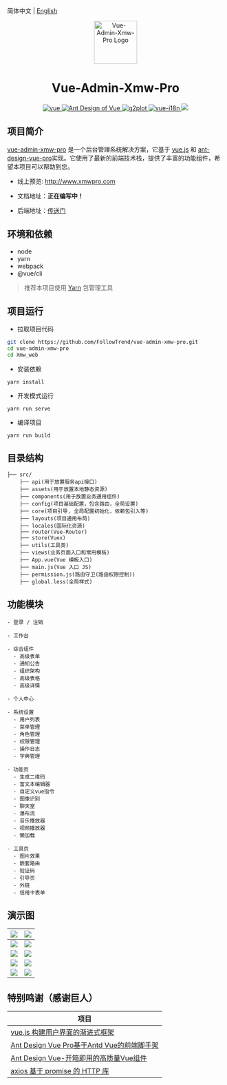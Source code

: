简体中文 | [English](./README.md)

<p align="center"><img width="100" src="https://xmwpro.oss-cn-beijing.aliyuncs.com/vue-admin-xmw-pro/logo.svg" alt="Vue-Admin-Xmw-Pro Logo"></p>

<h1 align="center">Vue-Admin-Xmw-Pro</h1>

<p align="center">
  <a href="https://github.com/vuejs/vue" target="_blank">
    <img src="https://xmwpro.oss-cn-beijing.aliyuncs.com/vue-admin-xmw-pro/vue.svg" alt="vue">
  </a>
  <a href="https://www.antdv.com/docs/vue/introduce-cn/" target="_blank">
    <img src="https://xmwpro.oss-cn-beijing.aliyuncs.com/vue-admin-xmw-pro/antd.svg" alt="Ant Design of Vue">
  </a>
  <a href="https://g2plot.antv.vision/zh/" target="_blank">
    <img src="https://xmwpro.oss-cn-beijing.aliyuncs.com/vue-admin-xmw-pro/g2plot.svg" alt="g2plot">
  </a>
  <a href="https://github.com/kazupon/vue-i18n" target="_blank">
    <img src="https://xmwpro.oss-cn-beijing.aliyuncs.com/vue-admin-xmw-pro/i18n.svg" alt="vue-i18n">
  </a>
  <a>
    <img src="https://xmwpro.oss-cn-beijing.aliyuncs.com/vue-admin-xmw-pro/build.svg">
  </a>
</p>

## 项目简介

[vue-admin-xmw-pro](https://github.com/FollowTrend/vue-admin-xmw-pro/tree/master/Xmw_web) 是一个后台管理系统解决方案，它基于 [vue.js](https://github.com/vuejs/vue) 和 [ant-design-vue-pro](https://github.com/vueComponent/ant-design-vue-pro/)实现。它使用了最新的前端技术栈，提供了丰富的功能组件，希望本项目可以帮助到您。

- 线上预览: http://www.xmwpro.com

- 文档地址：**正在编写中！**

- 后端地址：[传送门](../Xmw_server)

## 环境和依赖

- node
- yarn
- webpack
- @vue/cli

> 推荐本项目使用 [Yarn](https://yarnpkg.com/) 包管理工具

## 项目运行

- 拉取项目代码
```bash
git clone https://github.com/FollowTrend/vue-admin-xmw-pro.git
cd vue-admin-xmw-pro
cd Xmw_web
```

- 安装依赖
```
yarn install
```

- 开发模式运行
```
yarn run serve
```

- 编译项目
```
yarn run build
```

## 目录结构

```
├── src/
    ├── api(用于放置服务api接口)
    ├── assets(用于放置本地静态资源)
    ├── components(用于放置业务通用组件)
    ├── config(项目基础配置，包含路由，全局设置)
    ├── core(项目引导, 全局配置初始化，依赖包引入等)
    ├── layouts(项目通用布局)
    ├── locales(国际化资源)
    ├── router(Vue-Router)
    ├── store(Vuex)
    ├── utils(工具类)
    ├── views(业务页面入口和常用模板)
    ├── App.vue(Vue 模板入口)
    ├── main.js(Vue 入口 JS)
    ├── permission.js(路由守卫(路由权限控制))
    ├── global.less(全局样式)
```

## 功能模块

```
- 登录 / 注销

- 工作台

- 综合组件
  - 高级表单
  - 通知公告
  - 组织架构
  - 高级表格
  - 高级详情

- 个人中心

- 系统设置
  - 用户列表
  - 菜单管理
  - 角色管理
  - 权限管理
  - 操作日志
  - 字典管理

- 功能页
  - 生成二维码
  - 富文本编辑器
  - 自定义vue指令
  - 图像识别
  - 聊天室
  - 瀑布流
  - 音乐播放器
  - 视频播放器
  - 懒加载

- 工具页
  - 图片效果
  - 嵌套路由
  - 验证码
  - 引导页
  - 外链
  - 信用卡表单
```

## 演示图

| ![](https://xmwpro.oss-cn-beijing.aliyuncs.com/vue-admin-xmw-pro/xmw-demo-1.jpg) | ![](https://xmwpro.oss-cn-beijing.aliyuncs.com/vue-admin-xmw-pro/xmw-demo-2.jpg) |
| ------------------------------------------------------------ | ------------------------------------------------------------ |
| ![](https://xmwpro.oss-cn-beijing.aliyuncs.com/vue-admin-xmw-pro/xmw-demo-3.jpg) | ![](https://xmwpro.oss-cn-beijing.aliyuncs.com/vue-admin-xmw-pro/xmw-demo-4.jpg) |
| ![](https://xmwpro.oss-cn-beijing.aliyuncs.com/vue-admin-xmw-pro/xmw-demo-5.jpg) | ![](https://xmwpro.oss-cn-beijing.aliyuncs.com/vue-admin-xmw-pro/xmw-demo-6.jpg) |
| ![](https://xmwpro.oss-cn-beijing.aliyuncs.com/vue-admin-xmw-pro/xmw-demo-7.jpg) | ![](https://xmwpro.oss-cn-beijing.aliyuncs.com/vue-admin-xmw-pro/xmw-demo-8.jpg) |
| ![](https://xmwpro.oss-cn-beijing.aliyuncs.com/vue-admin-xmw-pro/xmw-demo-9.jpg) | ![](https://xmwpro.oss-cn-beijing.aliyuncs.com/vue-admin-xmw-pro/xmw-demo-10.jpg) |

## 特别鸣谢（感谢巨人）

| 项目                                                          |
| ---------------------------------------------------------------- |
| [vue.js 构建用户界面的渐进式框架](https://github.com/vuejs/vue)                              |
| [Ant Design Vue Pro基于Antd Vue的前端脚手架](https://github.com/vueComponent/ant-design-vue-pro)     |
| [Ant Design Vue-开箱即用的高质量Vue组件](https://github.com/vueComponent/ant-design-vue) |
| [axios 基于 promise 的 HTTP 库](https://github.com/axios/axios)                          |
